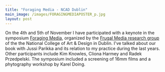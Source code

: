```yaml
---
title: "Foraging Media - NCAD Dublin"
main_image: /images/FORAGINGMEDIAPOSTER_p.jpg
layout: post
---
```


On the 4th and 5th of November I have participated with a keynote in the symposium <a href="https://www.ncad.ie/news/view/foraging-media-eco-materialist-media-practices-in-a-digital-era">Foraging Media</a>, organized by the <a href="https://www.instagram.com/frugalmediaresearchgroup/">Frugal Media research group</a> of the the National College of Art & Design in Dublin. I've talked about our book with Jussi Parikka and its relation to my practice during the last years. Other participants include Kim Knowles, Cliona Harmey and Radek Przedpelski. The symposium included a screening of 16mm films and a phytography workshop by Karel Doing.